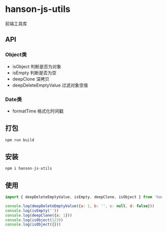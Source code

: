 # hanson-js-utils

前端工具库

## API

### Object类

- isObject             判断是否为对象
- isEmpty              判断是否为空
- deepClone            深拷贝
- deepDeleteEmptyValue 过滤对象空值

### Date类

- formatTime           格式化时间戳

## 打包

``` javascript
npm run build
```

## 安装

``` javascript
npm i hanson-js-utils
```


## 使用

``` javascript
import { deepDeleteEmptyValue, isEmpty, deepClone, isObject } from 'hanson-js-utils'

console.log(deepDeleteEmptyValue({a: 1, b: '', c: null, d: false}))
console.log(isEmpty(''))
console.log(deepClone({a: 1}))
console.log(isObject(123))
console.log(isObject({}))

